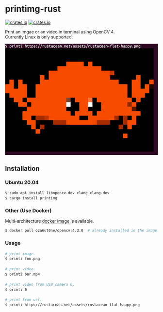 # printimg-rust

[![crates.io](https://img.shields.io/crates/v/printimg.svg)](https://crates.io/crates/printimg/)
[![crates.io](https://img.shields.io/crates/d/printimg)](https://crates.io/crates/printimg/)

Print an imgae or an video in terminal using OpenCV 4.  
Currently Linux is only supported.

![ferris](https://raw.githubusercontent.com/oza6ut0ne/printimg-rust/v0.1.0/pic/ferris.png)

## Installation

### Ubuntu 20.04

```sh
$ sudo apt install libopencv-dev clang clang-dev
$ cargo install printimg
```

### Other (Use Docker)

Multi-architecture [docker image](https://hub.docker.com/repository/docker/oza6ut0ne/opencv) is available.

```sh
$ docker pull oza6ut0ne/opencv:4.3.0  # already installed in the image!
```

### Usage

```sh
# print image.
$ printi foo.png

# print video.
$ printi bar.mp4

# print video from USB camera 0.
$ printi 0

# print from url.
$ printi https://rustacean.net/assets/rustacean-flat-happy.png
```


